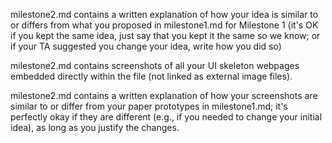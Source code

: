 milestone2.md contains a written explanation of how your idea is similar to or differs from what you proposed in milestone1.md for Milestone 1 (it's OK if you kept the same idea, just say that you kept it the same so we know; or if your TA suggested you change your idea, write how you did so)

milestone2.md contains screenshots of all your UI skeleton webpages embedded directly within the file (not linked as external image files).


milestone2.md contains a written explanation of how your screenshots are similar to or differ from your paper prototypes in milestone1.md; it's perfectly okay if they are different (e.g., if you needed to change your initial idea), as long as you justify the changes.
